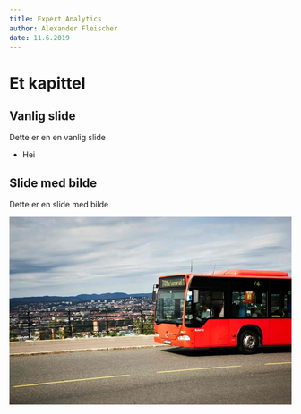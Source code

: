 ```yaml
---
title: Expert Analytics
author: Alexander Fleischer
date: 11.6.2019
---
```


# Et kapittel
## Vanlig slide
Dette er en en vanlig slide

  - Hei

## Slide med bilde
Dette er en slide med bilde

![Bilde av en buss](res/bus.jpeg)
